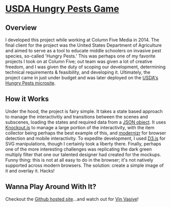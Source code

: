# [USDA Hungry Pests Game](https://greenstick.github.io/usda-hungry-pests-game/)

## Overview

I developed this project while working at Column Five Media in 2014. The final client for the project was the United States Department of Agriculture and aimed to serve as a tool to educate middle schoolers on invasive pest species, so-called 'Hungry Pests.' This was perhaps one of my favorite projects I took on at Column Five; out team was given a lot of creative freedom, and I was given the duty of scoping our development, determining technical requirements & feasibility, and developing it. Ultimately, the project came in just under budget and was later deployed on the [USDA's Hungry Pests microsite](http://hungrypests.com/resources/interactive.php). 

## How it Works

Under the hood, the project is fairy simple. It takes a state based approach to manage the interactivitiy and transitions between the scenes and subscenes, loading the states and required data from a [JSON object](https://github.com/greenstick/usda-hungry-pests-game/blob/master/js/data/interactive.json). It uses [Knockout.js](https://github.com/knockout/knockout) to manage a large portion of the interactivity, with the item collector being perhaps the best example of this, and [modernizr](https://github.com/Modernizr/Modernizr) for browser detection and mobile interactivity. To expedite development, I used [D3.js](https://github.com/d3) for SVG manipulations, though I certainly took a liberty there. Finally, perhaps one of the more interesting challenges was replicating the dark green multiply filter that one our talented designer had created for the mockups. Funny thing: this is not at all easy to do in the browser; it's not natively supported across modern browsers. The solution: create a simple image of it and overlay it. Hacks!

## Wanna Play Around With It?
Checkout the [Github hosted site](https://greenstick.github.io/usda-hungry-pests-game/)...and watch out for [Vin Vasive](https://www.hostedfiles.org/usda/hungry-pests/facebook/8879/vin-vasive-summer-road-trip.jpg)!
